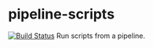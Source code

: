 # pipeline-scripts
[![Build Status](http://ec2-3-224-65-179.compute-1.amazonaws.com/buildStatus/icon?job=fibonacci)](http://ec2-3-224-65-179.compute-1.amazonaws.com/job/fibonacci/)
Run scripts from a pipeline.

